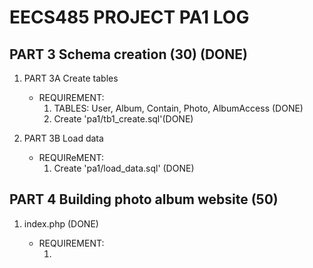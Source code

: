 EECS485 PROJECT PA1 LOG
=======================

PART 3 Schema creation (30) (DONE)
----------------------------------

1. PART 3A Create tables
    * REQUIREMENT:
        1. TABLES: User, Album, Contain, Photo, AlbumAccess (DONE)
        2. Create 'pa1/tb1_create.sql'(DONE)

2. PART 3B Load data 
    * REQUIReMENT:
        1. Create 'pa1/load_data.sql' (DONE)


PART 4 Building photo album website (50)
----------------------------------------

1. index.php (DONE)
    * REQUIREMENT:
	    1. <title><meta>tags, header and footer for the page (DONE)	
	    2. Text describing the website (DONE)
	    3. A list of users whose albums can be browsed (DONE)
	
2. viewalbumlist.php (DONE)
    * REQUIREMENT:
	    1. Show different web pages depending on the users (DONE)
	    2. Public albums show hyperlinks (DONE)
	    3. Private albums are shown, but have no hyperlinks (DONE)	
	
3. editalbumlist.php
    * REQUIREMENT:
	    1. Pressents the user with a list of his/her albums(different pages should be presented depending on users)
	    2. use "op" indicates the operation of buttons (DONE)
	    3. update the tables(Photo, Contain, Album, AlbumAccess) correspondingly

4. editalbum.php
    * REQUIREMENT:
	    1. user can change access
	    2. add pictures to album (duplicacy is only tested by filename)
            * in database, attach to the album
	        * not appear in database, add to Photo table and attach to the album
        3. Delete pictures from the album (one at a time)
	    4. Automatically assign a seq# to the picture
	    5. Figure out the fomat of the image from given URL

5. viewalbum.php
    * REQUIREMENT:
        1. Thumbnail view of the pictures in the album ordered by the seq# (DONE)

6. viewpicture.php			
    * REQUIREMENT:
        1. shows the full sized picture (DONE)
        2. have navigational elements to go to next/previous picture

7. Website Spruce up (DONE)
    * REQUIREMENT:
        1. easy to understand, simple to use...

PART 5 EXTRA CREDITS
--------------------
* REQUIREMENT:
    1. Comments for each photo(post new + read previous ones)
	2. Email a photo to an email address
	3. The actual image bytes are stored in and loaded from the database itself and not the URLs
	 
